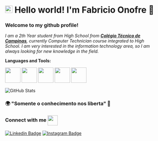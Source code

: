 <!--### Hi there, I'm [Fabricio!](https://anuraghazra.github.io) 👋 -->
# <img src="https://github.com/rajput2107/rajput2107/blob/master/Assets/Earth.gif" width="24px"> Hello world! I'm Fabricio Onofre 👋 

### Welcome to my github profile!

<em>I am a 2th Year student from High School from <a href="https://cotuca.unicamp.br/cotuca/"><b>Colégio Técnico de Campinas</b></a>, currently Computer Technician course integrated to High School. I am very interested in the information technology area, so I am always looking for new knowledge in the field. </em>



**Languages and Tools:**  
 
<code><img height="50" src="https://www.vectorlogo.zone/logos/w3_html5/w3_html5-ar21.svg"></code>
<code><img height="50" src="https://www.vectorlogo.zone/logos/javascript/javascript-ar21.svg"></code>
<code><img height="50" src="https://www.vectorlogo.zone/logos/reactjs/reactjs-ar21.svg"></code>
<code><img height="50" src="https://www.vectorlogo.zone/logos/nodejs/nodejs-ar21.svg"></code>
<code><img height="50" src="https://www.vectorlogo.zone/logos/java/java-ar21.svg"></code>


  <img src="https://github-readme-stats.vercel.app/api?username=FabricioOnofre&&show_icons=true&theme=radical&line_height=27&v=5" alt="GitHub Stats" /> 

### 🌍 "Somente o conhecimento nos liberta" 🧠

### Connect with me <img align="center" src="https://github.com/rajput2107/rajput2107/blob/master/Assets/Handshake.gif" height="33px" />


[![Linkedin Badge](https://img.shields.io/badge/-LinkedIn-blue?style=flat-square&logo=Linkedin&logoColor=white&link=https://www.linkedin.com/in/isadora-rodrigues-stangarlin-48402b141/)](https://www.linkedin.com/in/fabr%C3%ADcio-onofre-7947671b5/) [![Instagram Badge](https://img.shields.io/badge/-Instagram-violet?style=flat-square&logo=Instagram&logoColor=white&link=https://www.instagram.com/papodedev/)](https://www.instagram.com/fabricio_onofre1/) 

